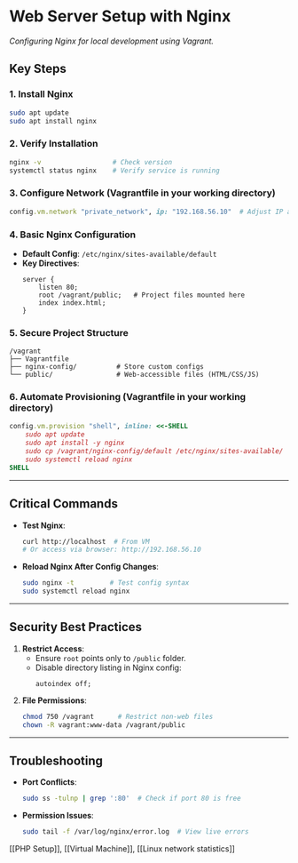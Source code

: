 # Web Server Setup with Nginx  
*Configuring Nginx for local development using Vagrant.*

## Key Steps  
### 1. Install Nginx  
```bash
sudo apt update
sudo apt install nginx
```

### 2. Verify Installation  
```bash
nginx -v                  # Check version
systemctl status nginx    # Verify service is running
```

### 3. Configure Network (Vagrantfile in your working directory)  
```ruby
config.vm.network "private_network", ip: "192.168.56.10"  # Adjust IP as needed
```

### 4. Basic Nginx Configuration  
- **Default Config**: `/etc/nginx/sites-available/default`  
- **Key Directives**:  
  ```nginx
  server {
      listen 80;
      root /vagrant/public;   # Project files mounted here
      index index.html;
  }
  ```

### 5. Secure Project Structure  
```
/vagrant
├── Vagrantfile
├── nginx-config/          # Store custom configs
└── public/                # Web-accessible files (HTML/CSS/JS)
```

### 6. Automate Provisioning (Vagrantfile in your working directory)  
```ruby
config.vm.provision "shell", inline: <<-SHELL
    sudo apt update
    sudo apt install -y nginx
    sudo cp /vagrant/nginx-config/default /etc/nginx/sites-available/
    sudo systemctl reload nginx
SHELL
```

---

## Critical Commands  
- **Test Nginx**:  
  ```bash
  curl http://localhost  # From VM
  # Or access via browser: http://192.168.56.10
  ```
- **Reload Nginx After Config Changes**:  
  ```bash
  sudo nginx -t         # Test config syntax
  sudo systemctl reload nginx
  ```

---

## Security Best Practices  
1. **Restrict Access**:  
   - Ensure `root` points only to `/public` folder.  
   - Disable directory listing in Nginx config:  
     ```nginx
     autoindex off;
     ```
2. **File Permissions**:  
   ```bash
   chmod 750 /vagrant      # Restrict non-web files
   chown -R vagrant:www-data /vagrant/public
   ```

---

## Troubleshooting  
- **Port Conflicts**:  
  ```bash
  sudo ss -tulnp | grep ':80'  # Check if port 80 is free
  ```
- **Permission Issues**:  
  ```bash
  sudo tail -f /var/log/nginx/error.log  # View live errors
  ```

[[PHP Setup]], [[Virtual Machine]], [[Linux network statistics]]  

